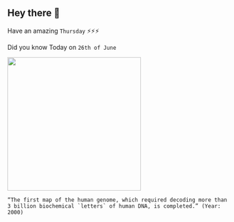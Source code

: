 ## Hey there 👋
Have an amazing `Thursday` ⚡⚡⚡

Did you know Today on `26th of June`
 
 [<img src="https://slideplayer.com/6907935/23/images/slide_1.jpg" width="300" />](https://en.wikipedia.org/wiki/Human_Genome_Project) 
 ```
“The first map of the human genome, which required decoding more than 3 billion biochemical `letters` of human DNA, is completed.” (Year: 2000)
```
